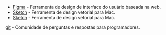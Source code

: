 



- [Figma](https://www.figma.com/) - Ferramenta de design de interface do usuário baseada na web.
- [Sketch](https://www.sketch.com/) - Ferramenta de design vetorial para Mac.
- [Sketch](https://www.sketch.com/) - Ferramenta de design vetorial para Mac.

[ git](https://www.git.com/) - Comunidade de perguntas e respostas para programadores.